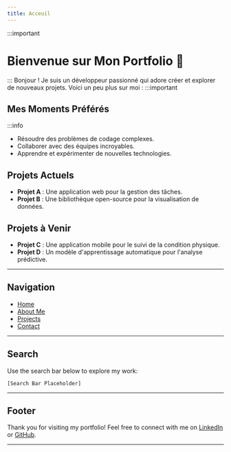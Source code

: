```yaml
---
title: Acceuil
---
```

:::important
# Bienvenue sur Mon Portfolio 🎉
:::
Bonjour ! Je suis un développeur passionné qui adore créer et explorer de nouveaux projets. Voici un peu plus sur moi :
:::important
## Mes Moments Préférés
:::info
- Résoudre des problèmes de codage complexes.
- Collaborer avec des équipes incroyables.
- Apprendre et expérimenter de nouvelles technologies.

## Projets Actuels
- **Projet A** : Une application web pour la gestion des tâches.
- **Projet B** : Une bibliothèque open-source pour la visualisation de données.

## Projets à Venir
- **Projet C** : Une application mobile pour le suivi de la condition physique.
- **Projet D** : Un modèle d'apprentissage automatique pour l'analyse prédictive.

---

## Navigation
- [Home](#)
- [About Me](#)
- [Projects](#)
- [Contact](#)

---

## Search
Use the search bar below to explore my work:
```
[Search Bar Placeholder]
```

---

## Footer
Thank you for visiting my portfolio! Feel free to connect with me on [LinkedIn]( https://github.com/ElizabethLife) or [GitHub]( https://github.com/ElizabethLife).

---
